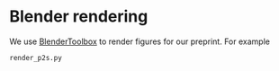 # Blender rendering
We use [BlenderToolbox](https://github.com/HTDerekLiu/BlenderToolbox) to render figures for our preprint. For example
```
render_p2s.py
```

